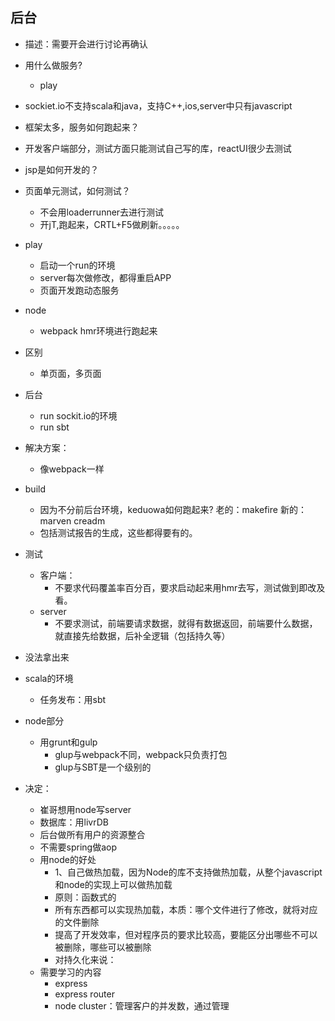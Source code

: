 ## 后台
- 描述：需要开会进行讨论再确认

- 用什么做服务?
  - play
- sockiet.io不支持scala和java，支持C++,ios,server中只有javascript
- 框架太多，服务如何跑起来？
- 开发客户端部分，测试方面只能测试自己写的库，reactUI很少去测试

- jsp是如何开发的？

- 页面单元测试，如何测试？
  - 不会用loaderrunner去进行测试
  - 开jT,跑起来，CRTL+F5做刷新。。。。。

- play
  - 启动一个run的环境
  - server每次做修改，都得重启APP
  - 页面开发跑动态服务

- node
  - webpack hmr环境进行跑起来

- 区别
  - 单页面，多页面

- 后台
  - run sockit.io的环境
  - run sbt


- 解决方案：
  - 像webpack一样


- build
  - 因为不分前后台环境，keduowa如何跑起来? 老的：makefire 新的：marven creadm
  - 包括测试报告的生成，这些都得要有的。

- 测试
  - 客户端：
    - 不要求代码覆盖率百分百，要求启动起来用hmr去写，测试做到即改及看。
  - server
    - 不要求测试，前端要请求数据，就得有数据返回，前端要什么数据，就直接先给数据，后补全逻辑（包括持久等）


- 没法拿出来
- scala的环境
  - 任务发布：用sbt

- node部分
  - 用grunt和gulp
    - glup与webpack不同，webpack只负责打包
    - glup与SBT是一个级别的


- 决定：
  - 崔哥想用node写server
  - 数据库：用livrDB
  - 后台做所有用户的资源整合
  - 不需要spring做aop
  - 用node的好处
    - 1、自己做热加载，因为Node的库不支持做热加载，从整个javascript和node的实现上可以做热加载
    - 原则：函数式的
    - 所有东西都可以实现热加载，本质：哪个文件进行了修改，就将对应的文件删除
    - 提高了开发效率，但对程序员的要求比较高，要能区分出哪些不可以被删除，哪些可以被删除
    - 对持久化来说：
  - 需要学习的内容
    - express
    - express router
    - node cluster：管理客户的并发数，通过管理
